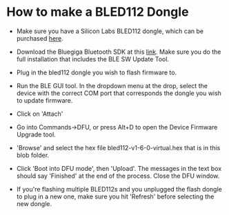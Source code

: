 # How to make a BLED112 Dongle

- Make sure you have a Silicon Labs BLED112 dongle, which can be purchased [here](https://www.digikey.com/products/en/rf-if-and-rfid/rf-receiver-transmitter-and-transceiver-finished-units/873?k=bled112).

- Download the Bluegiga Bluetooth SDK at this [link](https://www.silabs.com/products/development-tools/software/bluegiga-bluetooth-smart-software-stack). Make sure you do the full installation that includes the BLE SW Update Tool.

- Plug in the bled112 dongle you wish to flash firmware to.

- Run the BLE GUI tool. In the dropdown menu at the drop, select the device with the correct COM port that corresponds the dongle you wish to update firmware. 

- Click on 'Attach'

- Go into Commands->DFU, or press Alt+D to open the Device Firmware Upgrade tool. 

- 'Browse' and select the hex file bled112-v1-6-0-virtual.hex that is in this blob folder.

- Click 'Boot into DFU mode', then 'Upload'. The messages in the text box should say 'Finished' at the end of the process. Close the DFU window.

- If you're flashing multiple BLED112s and you unplugged the flash dongle to plug in a new one, make sure you hit 'Refresh' before selecting the new dongle.
